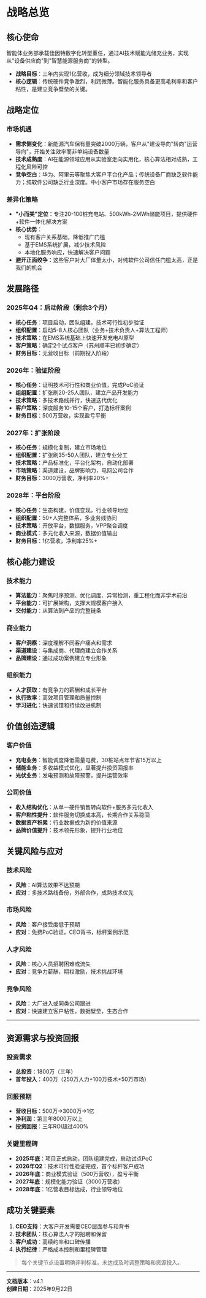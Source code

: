 # 战略总览

## 核心使命
智能体业务部承载佳因特数字化转型重任，通过AI技术赋能光储充业务，实现从"设备供应商"到"智慧能源服务商"的转型。

- **战略目标**：三年内实现1亿营收，成为细分领域技术领导者
- **核心逻辑**：传统硬件竞争激烈，利润微薄。智能化服务具备更高毛利率和客户粘性，是建立竞争壁垒的关键。

## 战略定位

### 市场机遇
- **需求侧变化**：新能源汽车保有量突破2000万辆，客户从"建设导向"转向"运营导向"，开始关注效率而非单纯设备数量
- **技术成熟度**：AI在能源领域应用从实验室走向实用化，核心算法相对成熟，工程化风险可控
- **竞争空白**：华为、阿里云等聚焦大客户平台化产品；传统设备厂商缺乏软件能力；纯软件公司缺乏行业深度。中小客户市场存在服务空白

### 差异化策略
- **"小而美"定位**：专注20-100桩充电站、500kWh-2MWh储能项目，提供硬件+软件一体化解决方案
- **核心优势**：
  - 现有客户关系基础，降低推广门槛
  - 基于EMS系统扩展，减少技术风险
  - 本地化服务响应，快速解决客户问题
- **避开正面绞争**：这些客户对大厂体量太小，对纯软件公司信任门槛太高，正是我们的机会

## 发展路径

### 2025年Q4：启动阶段（剩余3个月）
- **核心任务**：项目启动，团队组建，技术可行性初步验证
- **组织配置**：启动5-8人核心团队（业务+技术负责人+算法工程师）
- **技术策略**：在EMS系统基础上快速开发充电AI原型
- **客户策略**：确定2个试点客户（苏州顺丰已初步确定）
- **财务目标**：无营收目标（前期投入阶段）

### 2026年：验证阶段
- **核心任务**：证明技术可行性和商业价值，完成PoC验证
- **组组配置**：扩张刷20-25人团队，建立产品开发能力
- **技术策略**：多技术路线并行，快速迭代优化
- **客户策略**：深度服务10-15个客户，打造标杆案例
- **财务目标**：500万营收，实现盈亏平衡

### 2027年：扩张阶段
- **核心任务**：规模化复制，建立市场地位
- **组织配置**：扩张刷35-50人团队，建立专业分工
- **技术策略**：产品标准化，平台化架构，自动化部署
- **市场策略**：渠道建设，品牌影响力，电网公司合作
- **财务目标**：3000万营收，净利率20%+

### 2028年：平台阶段
- **核心任务**：生态构建，价值变现，行业领导地位
- **组织配置**：50+人完整体系，多业务线协同
- **技术策略**：开放平台，数据服务，VPP聚合调度
- **商业模式**：多元化收入来源，数据价值输出
- **财务目标**：1亿营收，净利率25%+

## 核心能力建设

### 技术能力
- **算法能力**：聚焦时序预测、优化调度、异常检测，重工程化而非学术前沿
- **平台能力**：可扩展架构，支撑大规模客户接入
- **交付能力**：从算法到产品的完整链条

### 商业能力
- **客户洞察**：深度理解不同客户痛点和需求
- **渠道建设**：与集成商、代理商建立合作关系
- **品牌建设**：通过成功案例建立专业形象

### 组织能力
- **人才获取**：有竞争力的薪酬和成长平台
- **执行效率**：高效项目管理和质量控制
- **学习进化**：快速试错和持续改进机制

## 价值创造逻辑

### 客户价值
- **充电业务**：智能调度降低需量电费，30桩站点年节省15万以上
- **储能业务**：多收益模式优化，显著提升投资回报率
- **光伏业务**：发电预测和故障预警，提升运营效率

### 公司价值
- **收入结构优化**：从单一硬件销售转向软件+服务多元化收入
- **客户粘性提升**：软件服务切换成本高，长期合作关系稳固
- **数据资产积累**：行业数据成为新的价值来源
- **品牌价值提升**：技术领先形象，提升行业地位

## 关键风险与应对

### 技术风险
- **风险**：AI算法效果不达预期
- **应对**：多技术路线备份，外部合作，成熟技术优先

### 市场风险
- **风险**：客户接受度低于预期
- **应对**：免费PoC验证，CEO背书，标杆案例示范

### 人才风险
- **风险**：核心人员招聘困难或流失
- **应对**：竞争力薪酬，期权激励，技术挑战环境

### 竞争风险
- **风险**：大厂进入或同类公司跟进
- **应对**：快速建立客户粘性，数据壁垒，生态合作

---

## 资源需求与投资回报

### 投资需求
- **总投资**：1800万（三年）
- **首年投入**：400万（250万人力+100万技术+50万市场）

### 回报预期
- **营收目标**：500万→3000万→1亿
- **净利润**：第三年8000万以上
- **投资回报**：三年ROI超过400%

### 关键里程碑
- **2025年底**：项目正式启动，团队组建完成，启动试点PoC
- **2026年Q2**：技术可行性验证完成，首个标杆客户成功
- **2026年底**：商业模式验证（500万营收），盈亏平衡
- **2027年底**：规模化能力验证（3000万营收）
- **2028年底**：1亿营收目标达成，行业领导地位

## 成功关键要素

1. **CEO支持**：大客户开发需要CEO层面参与和背书
2. **技术团队**：核心算法人才的招聘和保留
3. **客户成功**：高续约率和口碑传播
4. **执行纪律**：严格成本控制和里程碑管理

> 每个关键节点设置明确评判标准，未达成及时调整策略和资源投入。

---

**文档版本**：v4.1  
**创建日期**：2025年9月22日
